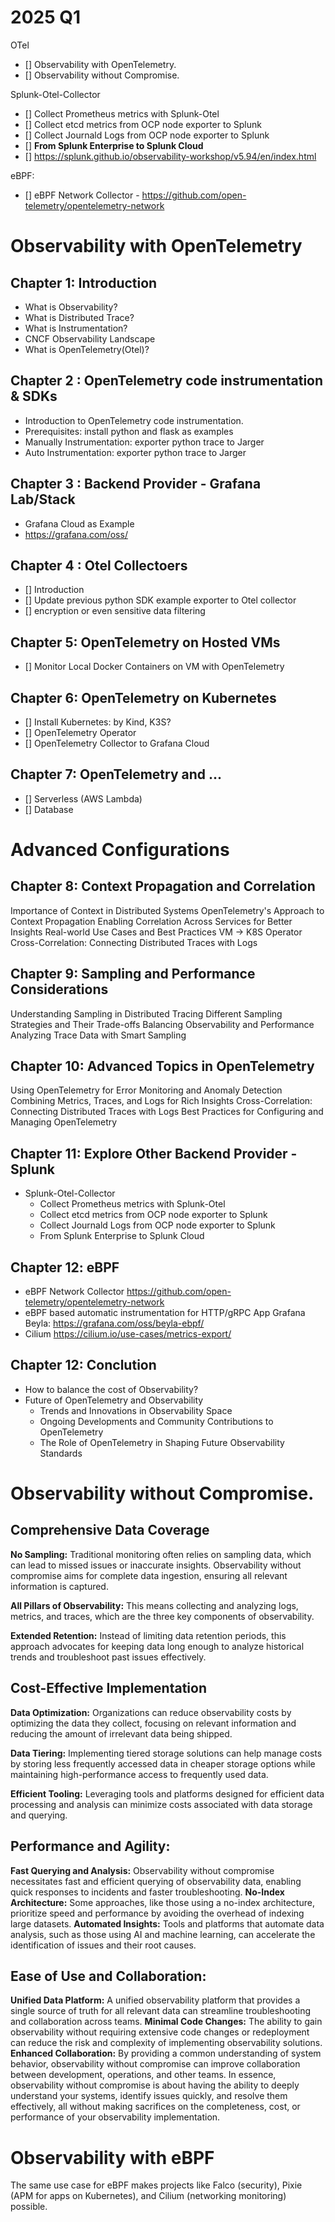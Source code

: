 2025 Q1
===========


OTel

- [] Observability with OpenTelemetry.
- [] Observability without Compromise.

Splunk-Otel-Collector

- [] Collect Prometheus metrics with Splunk-Otel
- [] Collect etcd metrics from OCP node exporter to Splunk
- [] Collect Journald Logs from OCP node exporter to Splunk
- [] **From Splunk Enterprise to Splunk Cloud**
- [] https://splunk.github.io/observability-workshop/v5.94/en/index.html


eBPF:

- [] eBPF Network Collector - https://github.com/open-telemetry/opentelemetry-network




Observability with OpenTelemetry
===================================

## Chapter 1: Introduction

- What is Observability?
- What is Distributed Trace?
- What is Instrumentation?
- CNCF Observability Landscape
- What is OpenTelemetry(Otel)?

## Chapter 2 : OpenTelemetry code instrumentation & SDKs 

- Introduction to OpenTelemetry code instrumentation.
- Prerequisites: install python and flask as examples
- Manually Instrumentation: exporter python trace to Jarger
- Auto Instrumentation: exporter python trace to Jarger


## Chapter 3 : Backend Provider - Grafana Lab/Stack

- Grafana Cloud as Example
- https://grafana.com/oss/


## Chapter 4 : Otel Collectoers

- [] Introduction
- [] Update previous python SDK example exporter to Otel collector
- [] encryption or even sensitive data filtering

## Chapter 5: OpenTelemetry on Hosted VMs
- [] Monitor Local Docker Containers on VM with OpenTelemetry

## Chapter 6: OpenTelemetry on Kubernetes
- [] Install Kubernetes: by Kind, K3S?
- [] OpenTelemetry Operator
- [] OpenTelemetry Collector to Grafana Cloud

## Chapter 7: OpenTelemetry and ...

- [] Serverless (AWS Lambda)
- [] Database

Advanced Configurations
================================================================

## Chapter 8: Context Propagation and Correlation

Importance of Context in Distributed Systems
OpenTelemetry's Approach to Context Propagation
Enabling Correlation Across Services for Better Insights
Real-world Use Cases and Best Practices
VM -> K8S Operator
Cross-Correlation: Connecting Distributed Traces with Logs

## Chapter 9: Sampling and Performance Considerations

Understanding Sampling in Distributed Tracing
Different Sampling Strategies and Their Trade-offs
Balancing Observability and Performance
Analyzing Trace Data with Smart Sampling


## Chapter 10: Advanced Topics in OpenTelemetry

Using OpenTelemetry for Error Monitoring and Anomaly Detection
Combining Metrics, Traces, and Logs for Rich Insights
Cross-Correlation: Connecting Distributed Traces with Logs
Best Practices for Configuring and Managing OpenTelemetry


## Chapter 11: Explore Other Backend Provider - Splunk

- Splunk-Otel-Collector
  - Collect Prometheus metrics with Splunk-Otel
  - Collect etcd metrics from OCP node exporter to Splunk
  - Collect Journald Logs from OCP node exporter to Splunk
  - From Splunk Enterprise to Splunk Cloud


## Chapter 12: eBPF

- eBPF Network Collector
  https://github.com/open-telemetry/opentelemetry-network
- eBPF based automatic instrumentation for HTTP/gRPC App
  Grafana Beyla: https://grafana.com/oss/beyla-ebpf/
- Cilium 
https://cilium.io/use-cases/metrics-export/



## Chapter 12: Conclution

- How to balance the cost of Observability?
- Future of OpenTelemetry and Observability
  - Trends and Innovations in Observability Space
  - Ongoing Developments and Community Contributions to OpenTelemetry
  - The Role of OpenTelemetry in Shaping Future Observability Standards



Observability without Compromise.
==============================

Comprehensive Data Coverage
------------------------------

**No Sampling:**
Traditional monitoring often relies on sampling data, which can lead to missed issues or inaccurate insights. Observability without compromise aims for complete data ingestion, ensuring all relevant information is captured. 

**All Pillars of Observability:**
This means collecting and analyzing logs, metrics, and traces, which are the three key components of observability. 

**Extended Retention:**
Instead of limiting data retention periods, this approach advocates for keeping data long enough to analyze historical trends and troubleshoot past issues effectively. 


Cost-Effective Implementation
------------------------------

**Data Optimization:**
Organizations can reduce observability costs by optimizing the data they collect, focusing on relevant information and reducing the amount of irrelevant data being shipped. 

**Data Tiering:**
Implementing tiered storage solutions can help manage costs by storing less frequently accessed data in cheaper storage options while maintaining high-performance access to frequently used data. 

**Efficient Tooling:**
Leveraging tools and platforms designed for efficient data processing and analysis can minimize costs associated with data storage and querying. 


Performance and Agility:
--------------------------


**Fast Querying and Analysis:**
Observability without compromise necessitates fast and efficient querying of observability data, enabling quick responses to incidents and faster troubleshooting. 
**No-Index Architecture:**
Some approaches, like those using a no-index architecture, prioritize speed and performance by avoiding the overhead of indexing large datasets. 
**Automated Insights:**
Tools and platforms that automate data analysis, such as those using AI and machine learning, can accelerate the identification of issues and their root causes. 


Ease of Use and Collaboration:
----------------------------------

**Unified Data Platform:**
A unified observability platform that provides a single source of truth for all relevant data can streamline troubleshooting and collaboration across teams. 
**Minimal Code Changes:**
The ability to gain observability without requiring extensive code changes or redeployment can reduce the risk and complexity of implementing observability solutions. 
**Enhanced Collaboration:**
By providing a common understanding of system behavior, observability without compromise can improve collaboration between development, operations, and other teams. 
In essence, observability without compromise is about having the ability to deeply understand your systems, identify issues quickly, and resolve them effectively, all without making sacrifices on the completeness, cost, or performance of your observability implementation. 


Observability with eBPF
===================================

The same use case for eBPF makes projects like Falco (security), Pixie (APM for apps on Kubernetes), and Cilium (networking monitoring) possible.




